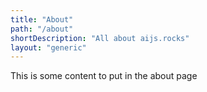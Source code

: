 ```yaml
---
title: "About"
path: "/about"
shortDescription: "All about aijs.rocks"
layout: "generic"
---
```

This is some content to put in the about page